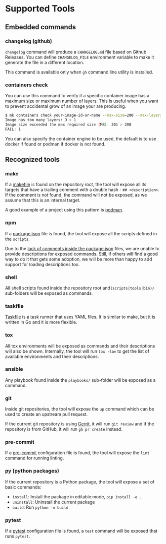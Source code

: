 # Supported Tools

## Embedded commands

### changelog (github)

`changelog` command will produce a `CHANGELOG.md` file based on Github Releases.
You can define `CHANGELOG_FILE` environment variable to make it generate the
file in a different location.

This command is available only when `gh` command line utility is installed.

### containers check

You can use this command to verify if a specific container image has a maximum
size or maximum number of layers. This is useful when you want to prevent
accidental grow of an image your are producing.

```bash
$ mk containers check your-image-id-or-name --max-size=200 --max-layers=1
Image has too many layers: 3 > 1
Image size exceeded the max required size (MB): 301 > 200
FAIL: 1
```

You can also specify the container engine to be used, the default is to use
docker if found or podman if docker is not found.

## Recognized tools

### make

If a [makefile](https://www.gnu.org/software/make/manual/make.html) is found on
the repository root, the tool will expose all its targets that have a trailing
comment with a double hash - `## <description>`. If the comment is not found,
the command will not be exposed, as we assume that this is an internal target.

A good example of a project using this pattern is
[podman](https://github.com/containers/podman).

### npm

If a [package.json](https://docs.npmjs.com/cli/v7/configuring-npm/package-json)
file is found, the tool will expose all the scripts defined in the `scripts`.

Due to the
[lack of comments inside the package.json](https://stackoverflow.com/questions/14221579/how-do-i-add-comments-to-package-json-for-npm-install)
files, we are unable to provide descriptions for exposed commands. Still, if
others will find a good way to do it that gets some adoption, we will be more
than happy to add support for loading descriptions too.

### shell

All shell scripts found inside the repository root and`(scripts|tools|bin)/`
sub-folders will be exposed as commands.

### taskfile

[Taskfile](https://taskfile.dev/#/) is a task runner that uses YAML files. It is
similar to make, but it is written in Go and it is more flexible.

### tox

All tox environments will be exposed as commands and their descriptions will
also be shown. Internally, the tool will run `tox -lav` to get the list of
available environments and their descriptions.

### ansible

Any playbook found inside the `playbooks/` sub-folder will be exposed as a
command.

### git

Inside git repositories, the tool will expose the `up` command which can be used
to create an upstream pull request.

If the current git repository is using
[Gerrit](https://www.gerritcodereview.com), it will run `git review` and if the
repository is from GitHub, it will run `gh pr create` instead.

### pre-commit

If a [pre-commit](https://pre-commit.com/) configuration file is found, the tool
will expose the `lint` command for running linting.

### py (python packages)

If the current repository is a Python package, the tool will expose a set of
basic commands:

- `install`: Install the package in editable mode, `pip install -e .`
- `uninstall`: Uninstall the current package
- `build`: Run `python -m build`

### pytest

If a [pytest](https://docs.pytest.org/en/stable/) configuration file is found, a
`test` command will be exposed that runs `pytest`.
